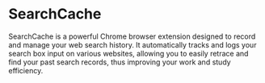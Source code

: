 # SearchCache
SearchCache is a powerful Chrome browser extension designed to record and manage your web search history. It automatically tracks and logs your search box input on various websites, allowing you to easily retrace and find your past search records, thus improving your work and study efficiency.
